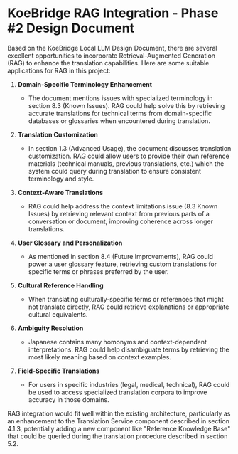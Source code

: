 # KoeBridge RAG Integration - Phase #2 Design Document

Based on the KoeBridge Local LLM Design Document, there are several excellent opportunities to incorporate Retrieval-Augmented Generation (RAG) to enhance the translation capabilities. Here are some suitable applications for RAG in this project:

1. **Domain-Specific Terminology Enhancement**
   - The document mentions issues with specialized terminology in section 8.3 (Known Issues). RAG could help solve this by retrieving accurate translations for technical terms from domain-specific databases or glossaries when encountered during translation.

2. **Translation Customization**
   - In section 1.3 (Advanced Usage), the document discusses translation customization. RAG could allow users to provide their own reference materials (technical manuals, previous translations, etc.) which the system could query during translation to ensure consistent terminology and style.

3. **Context-Aware Translations**
   - RAG could help address the context limitations issue (8.3 Known Issues) by retrieving relevant context from previous parts of a conversation or document, improving coherence across longer translations.

4. **User Glossary and Personalization**
   - As mentioned in section 8.4 (Future Improvements), RAG could power a user glossary feature, retrieving custom translations for specific terms or phrases preferred by the user.

5. **Cultural Reference Handling**
   - When translating culturally-specific terms or references that might not translate directly, RAG could retrieve explanations or appropriate cultural equivalents.

6. **Ambiguity Resolution**
   - Japanese contains many homonyms and context-dependent interpretations. RAG could help disambiguate terms by retrieving the most likely meaning based on context examples.

7. **Field-Specific Translations**
   - For users in specific industries (legal, medical, technical), RAG could be used to access specialized translation corpora to improve accuracy in those domains.

RAG integration would fit well within the existing architecture, particularly as an enhancement to the Translation Service component described in section 4.1.3, potentially adding a new component like "Reference Knowledge Base" that could be queried during the translation procedure described in section 5.2.